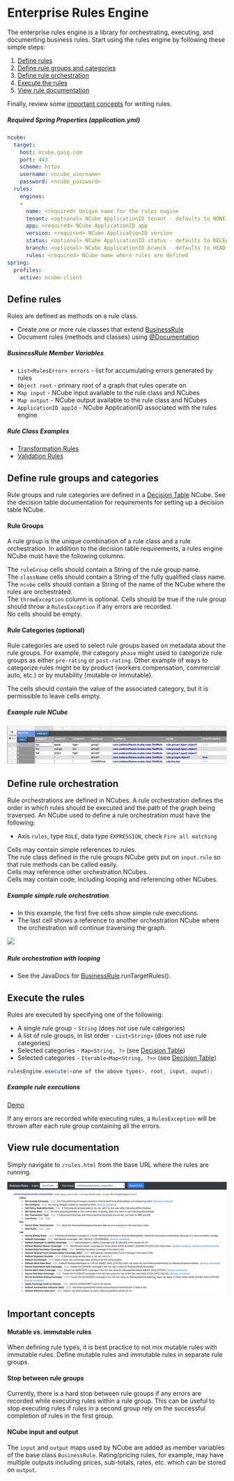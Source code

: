 # Enterprise Rules Engine
The enterprise rules engine is a library for orchestrating, executing, and documenting business rules.
Start using the rules engine  by following these simple steps:  
1. [Define rules](#define-rules)
2. [Define rule groups and categories](#define-rule-groups)  
3. [Define rule orchestration](#define-orchestration)  
4. [Execute the rules](#execute-rules)
5. [View rule documentation](#rule-documentation)  

Finally, review some [important concepts](#important-concepts) for writing rules.

##### Required Spring Properties (application.yml)
```yaml
ncube:
  target:
    host: ncube.gaig.com
    port: 443
    scheme: https
    username: <ncube_username>
    password: <ncube_password>
  rules:
    engines:
    -  
      name: <required> Unique name for the rules engine
      tenant: <optional> NCube ApplicationID tenant - defaults to NONE
      app: <required> NCube ApplicationID app
      version: <required> NCube ApplicationID version
      status: <optional> NCube ApplicationID status - defaults to RELEASE
      branch: <optional> NCube ApplicationID branch - defaults to HEAD
      rules: <required> NCube name where rules are defined
spring:
  profiles:
    active: ncube-client
```


## <a name="define-rules"></a> Define rules
Rules are defined as methods on a rule class.
- Create one or more rule classes that extend [BusinessRule](src/main/groovy/com/cedarsoftware/ncube/rules/BusinessRule.groovy)
- Document rules (methods and classes) using [@Documentation](src/main/groovy/com/cedarsoftware/ncube/rules/Documentation.groovy) 

##### BusinessRule Member Variables
- `List<RulesError> errors` - list for accumulating errors generated by rules
- `Object root` - primary root of a graph that rules operate on
- `Map input` - NCube input available to the rule class and NCubes
- `Map output` - NCube output available to the rule class and NCubes
- `ApplicationID appId` - NCube ApplicationID associated with the rules engine

##### Rule Class Examples 
- [Transformation Rules](src/test/groovy/com/cedarsoftware/ncube/rules/examples/Transform.java)  
- [Validation Rules](src/test/groovy/com/cedarsoftware/ncube/rules/examples/Validate.java)  


## <a name="define-rule-groups"></a> Define rule groups and categories
Rule groups and rule categories are defined in a [Decision Table](README-decision.md) NCube.
See the decision table documentation for requirements for setting up a decision table NCube.  

#### Rule Groups
A rule group is the unique combination of a rule class and a rule orchestration.
In addition to the decision table requirements, a rules engine NCube must have the following columns:

The `ruleGroup` cells should contain a String of the rule group name.  
The `className` cells should contain a String of the fully qualified class name.  
The `ncube` cells should contain a String of the name of the NCube where the rules are orchestrated.  
The `throwException` column is optional. Cells should be true if the rule group should throw a `RulesException` if any errors are recorded.  
No cells should be empty.  

#### Rule Categories (optional)
Rule categories are used to select rule groups based on metadata about the rule groups. For example, the category 
`phase` might used to categorize rule groups as either `pre-rating` or `post-rating`. Other example of ways to categorize
rules might be by product (workers compensation, commercial auto, etc.) or by mutability (mutable or immutable).

The cells should contain the value of the associated category, but it is permissible to leave cells empty.    

##### Example rule NCube
![](images/rule%20ncube.png)

## <a name="define-orchestration"></a> Define rule orchestration 
Rule orchestrations are defined in NCubes. 
A rule orchestration defines the order in which rules should be executed and the path of the graph being traversed.
An NCube used to define a rule orchestration must have the following:
- Axis `rules`, type `RULE`, data type `EXPRESSION`, check `Fire all matching`

Cells may contain simple references to rules.  
The rule class defined in the rule groups NCube gets put on `input.rule` so that rule methods can be called easily.  
Cells may reference other orchestration NCubes.  
Cells may contain code, including looping and referencing other NCubes.  

##### Example simple rule orchestration
- In this example, the first five cells show simple rule executions.  
- The last cell shows a reference to another orchestration NCube where the orchestration will continue traversing the graph.  

![](images/rule%20orchestration%20simple.png)

##### Rule orchestration with looping
- See the JavaDocs for [BusinessRule](src/main/groovy/com/cedarsoftware/ncube/rules/BusinessRule.groovy).runTargetRules().

## <a name="execute-rules"></a> Execute the rules
Rules are executed by specifying one of the following:
- A single rule group - `String` (does not use rule categories)
- A list of rule groups, in list order - `List<String>` (does not use rule categories)
- Selected categories - `Map<String, ?>` (see [Decision Table](README-decision.md))
- Selected categories - `Iterable<Map<String, ?>>` (see [Decision Table](README-decision.md))

```java 
rulesEngine.execute(<one of the above types>, root, input, ouput);
```

##### Example rule executions
[Demo](src/test/groovy/com/cedarsoftware/ncube/rules/examples/Demo.java)

If any errors are recorded while executing rules, a `RulesException` will be thrown after each rule group containing all the errors.

## <a name="rule-documentation"></a> View rule documentation  
Simply navigate to `/rules.html` from the base URL where the rules are running.

![](images/rules.png)

## <a name="important-concepts"></a> Important concepts
#### Mutable vs. immutable rules  
When defining rule types, it is best practice to not mix mutable rules with immutable rules. Define mutable rules and 
immutable rules in separate rule groups.

#### Stop between rule groups 
Currently, there is a hard stop between rule groups if any errors are recorded while executing rules within a rule group.
This can be useful to stop executing rules if rules in a second group rely on the successful completion of rules in the
first group.  

#### NCube input and output  
The `input` and `output` maps used by NCube are added as member variables of the base class `BusinessRule`.
Rating/pricing rules, for example, may have multiple outputs including prices, sub-totals, rates, etc. which can be stored on `output`. 


